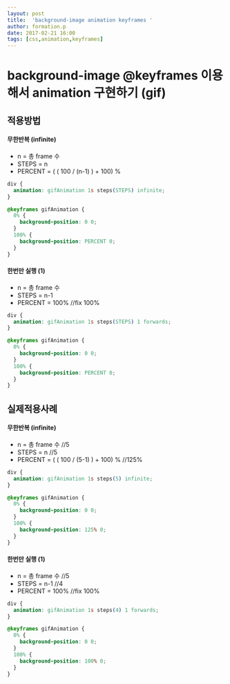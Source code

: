 ```yaml
---
layout: post
title:  'background-image animation keyframes '
author: formation.p
date: 2017-02-21 16:00
tags: [css,animation,keyframes]
---
```


# background-image @keyframes 이용해서 animation 구현하기 (gif)

## 적용방법
#### 무한반복 (infinite)
* n = 총 frame 수
* STEPS = n
* PERCENT = ( ( 100 / (n-1) ) + 100) %

```css
div {
  animation: gifAnimation 1s steps(STEPS) infinite;
}

@keyframes gifAnimation {
  0% {
    background-position: 0 0;
  }
  100% {
    background-position: PERCENT 0;
  }
}
```

#### 한번만 실행 (1)
* n = 총 frame 수
* STEPS = n-1
* PERCENT = 100% //fix 100%

```css
div {
  animation: gifAnimation 1s steps(STEPS) 1 forwards;
}

@keyframes gifAnimation {
  0% {
    background-position: 0 0;
  }
  100% {
    background-position: PERCENT 0;
  }
}
```

## 실제적용사례
#### 무한반복 (infinite)
* n = 총 frame 수 //5
* STEPS = n //5
* PERCENT = ( ( 100 / (5-1) ) + 100) % //125%

```css
div {
  animation: gifAnimation 1s steps(5) infinite;
}

@keyframes gifAnimation {
  0% {
    background-position: 0 0;
  }
  100% {
    background-position: 125% 0;
  }
}
```

#### 한번만 실행 (1)
* n = 총 frame 수 //5
* STEPS = n-1 //4
* PERCENT = 100% //fix 100%

```css
div {
  animation: gifAnimation 1s steps(4) 1 forwards;
}

@keyframes gifAnimation {
  0% {
    background-position: 0 0;
  }
  100% {
    background-position: 100% 0;
  }
}
```

